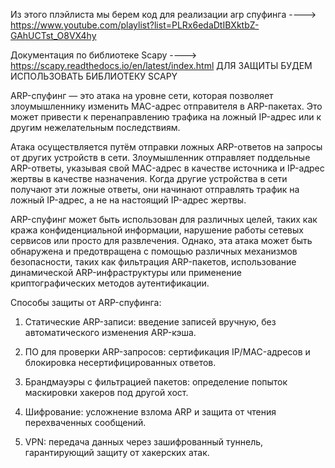 Из этого плэйлиста мы берем код для реализации arp спуфинга ---->
https://www.youtube.com/playlist?list=PLRx6edaDtIBXktbZ-GAhUCTst_O8VX4hy

Документация по библиотеке Scapy ---->
https://scapy.readthedocs.io/en/latest/index.html
ДЛЯ ЗАЩИТЫ БУДЕМ ИСПОЛЬЗОВАТЬ БИБЛИОТЕКУ SCAPY

ARP-спуфинг — это атака на уровне сети, которая позволяет злоумышленнику изменить MAC-адрес отправителя в ARP-пакетах. Это может привести к перенаправлению трафика на ложный IP-адрес или к другим нежелательным последствиям.

Атака осуществляется путём отправки ложных ARP-ответов на запросы от других устройств в сети. Злоумышленник отправляет поддельные ARP-ответы, указывая свой MAC-адрес в качестве источника и IP-адрес жертвы в качестве назначения. Когда другие устройства в сети получают эти ложные ответы, они начинают отправлять трафик на ложный IP-адрес, а не на настоящий IP-адрес жертвы.

ARP-спуфинг может быть использован для различных целей, таких как кража конфиденциальной информации, нарушение работы сетевых сервисов или просто для развлечения. Однако, эта атака может быть обнаружена и предотвращена с помощью различных механизмов безопасности, таких как фильтрация ARP-пакетов, использование динамической ARP-инфраструктуры или применение криптографических методов аутентификации.

Способы защиты от ARP-спуфинга:

1) Статические ARP-записи: введение записей вручную, без автоматического изменения ARP-кэша.

2) ПО для проверки ARP-запросов: сертификация IP/MAC-адресов и блокировка несертифицированных ответов.

3) Брандмауэры с фильтрацией пакетов: определение попыток маскировки хакеров под другой хост.

4) Шифрование: усложнение взлома ARP и защита от чтения перехваченных сообщений.

5) VPN: передача данных через зашифрованный туннель, гарантирующий защиту от хакерских атак.



